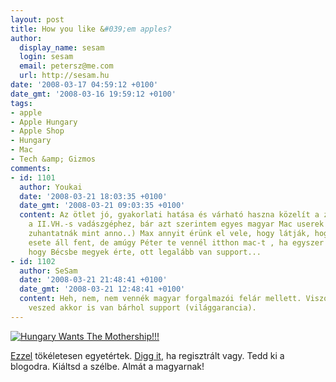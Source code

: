 ```yaml
---
layout: post
title: How you like &#039;em apples?
author:
  display_name: sesam
  login: sesam
  email: petersz@me.com
  url: http://sesam.hu
date: '2008-03-17 04:59:12 +0100'
date_gmt: '2008-03-16 19:59:12 +0100'
tags:
- apple
- Apple Hungary
- Apple Shop
- Hungary
- Mac
- Tech &amp; Gizmos
comments:
- id: 1101
  author: Youkai
  date: '2008-03-21 18:03:35 +0100'
  date_gmt: '2008-03-21 09:03:35 +0100'
  content: Az ötlet jó, gyakorlati hatása és várható haszna közelít a zero-hoz (nem
    a II.VH.-s vadászgéphez, bár azt szerintem egyes magyar Mac userek a Mo-i forgalmazóra
    zuhantatnák mint anno..) Max annyit érünk el vele, hogy látják, hogy itt szívás
    esete áll fent, de amúgy Péter te vennél itthon mac-t , ha egyszer veszek én biztos,
    hogy Bécsbe megyek érte, ott legalább van support...
- id: 1102
  author: SeSam
  date: '2008-03-21 21:48:41 +0100'
  date_gmt: '2008-03-21 12:48:41 +0100'
  content: Heh, nem, nem vennék magyar forgalmazói felár mellett. Viszont ha itthon
    veszed akkor is van bárhol support (világgarancia).
---
```


[![Hungary Wants The Mothership!!!](http://wewantapplehungary.com/images/apple.png)](http://wewantapplehungary.com)

[Ezzel](http://wewantapplehungary.com) tökéletesen egyetértek. [Digg it](http://digg.com/apple/We_Want_Apple_Hungary), ha regisztrált vagy. Tedd ki a blogodra. Kiáltsd a szélbe. Almát a magyarnak!
